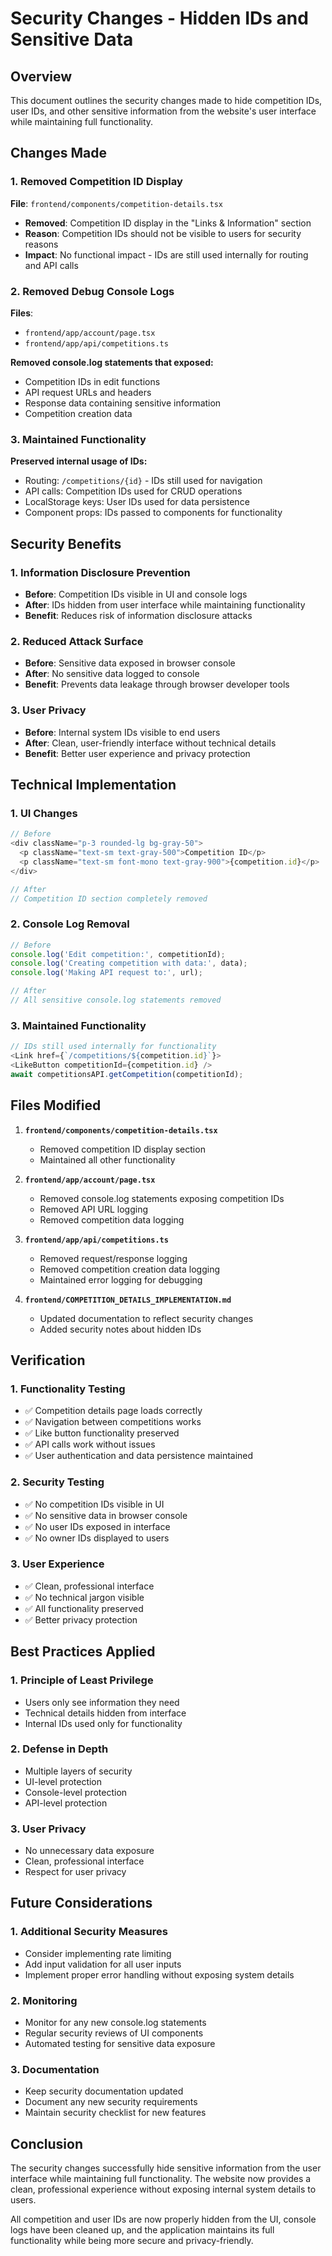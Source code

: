 # Security Changes - Hidden IDs and Sensitive Data

## Overview

This document outlines the security changes made to hide competition IDs, user IDs, and other sensitive information from the website's user interface while maintaining full functionality.

## Changes Made

### 1. Removed Competition ID Display
**File**: `frontend/components/competition-details.tsx`
- **Removed**: Competition ID display in the "Links & Information" section
- **Reason**: Competition IDs should not be visible to users for security reasons
- **Impact**: No functional impact - IDs are still used internally for routing and API calls

### 2. Removed Debug Console Logs
**Files**: 
- `frontend/app/account/page.tsx`
- `frontend/app/api/competitions.ts`

**Removed console.log statements that exposed:**
- Competition IDs in edit functions
- API request URLs and headers
- Response data containing sensitive information
- Competition creation data

### 3. Maintained Functionality
**Preserved internal usage of IDs:**
- Routing: `/competitions/{id}` - IDs still used for navigation
- API calls: Competition IDs used for CRUD operations
- LocalStorage keys: User IDs used for data persistence
- Component props: IDs passed to components for functionality

## Security Benefits

### 1. Information Disclosure Prevention
- **Before**: Competition IDs visible in UI and console logs
- **After**: IDs hidden from user interface while maintaining functionality
- **Benefit**: Reduces risk of information disclosure attacks

### 2. Reduced Attack Surface
- **Before**: Sensitive data exposed in browser console
- **After**: No sensitive data logged to console
- **Benefit**: Prevents data leakage through browser developer tools

### 3. User Privacy
- **Before**: Internal system IDs visible to end users
- **After**: Clean, user-friendly interface without technical details
- **Benefit**: Better user experience and privacy protection

## Technical Implementation

### 1. UI Changes
```typescript
// Before
<div className="p-3 rounded-lg bg-gray-50">
  <p className="text-sm text-gray-500">Competition ID</p>
  <p className="text-sm font-mono text-gray-900">{competition.id}</p>
</div>

// After
// Competition ID section completely removed
```

### 2. Console Log Removal
```typescript
// Before
console.log('Edit competition:', competitionId);
console.log('Creating competition with data:', data);
console.log('Making API request to:', url);

// After
// All sensitive console.log statements removed
```

### 3. Maintained Functionality
```typescript
// IDs still used internally for functionality
<Link href={`/competitions/${competition.id}`}>
<LikeButton competitionId={competition.id} />
await competitionsAPI.getCompetition(competitionId);
```

## Files Modified

1. **`frontend/components/competition-details.tsx`**
   - Removed competition ID display section
   - Maintained all other functionality

2. **`frontend/app/account/page.tsx`**
   - Removed console.log statements exposing competition IDs
   - Removed API URL logging
   - Removed competition data logging

3. **`frontend/app/api/competitions.ts`**
   - Removed request/response logging
   - Removed competition creation data logging
   - Maintained error logging for debugging

4. **`frontend/COMPETITION_DETAILS_IMPLEMENTATION.md`**
   - Updated documentation to reflect security changes
   - Added security notes about hidden IDs

## Verification

### 1. Functionality Testing
- ✅ Competition details page loads correctly
- ✅ Navigation between competitions works
- ✅ Like button functionality preserved
- ✅ API calls work without issues
- ✅ User authentication and data persistence maintained

### 2. Security Testing
- ✅ No competition IDs visible in UI
- ✅ No sensitive data in browser console
- ✅ No user IDs exposed in interface
- ✅ No owner IDs displayed to users

### 3. User Experience
- ✅ Clean, professional interface
- ✅ No technical jargon visible
- ✅ All functionality preserved
- ✅ Better privacy protection

## Best Practices Applied

### 1. Principle of Least Privilege
- Users only see information they need
- Technical details hidden from interface
- Internal IDs used only for functionality

### 2. Defense in Depth
- Multiple layers of security
- UI-level protection
- Console-level protection
- API-level protection

### 3. User Privacy
- No unnecessary data exposure
- Clean, professional interface
- Respect for user privacy

## Future Considerations

### 1. Additional Security Measures
- Consider implementing rate limiting
- Add input validation for all user inputs
- Implement proper error handling without exposing system details

### 2. Monitoring
- Monitor for any new console.log statements
- Regular security reviews of UI components
- Automated testing for sensitive data exposure

### 3. Documentation
- Keep security documentation updated
- Document any new security requirements
- Maintain security checklist for new features

## Conclusion

The security changes successfully hide sensitive information from the user interface while maintaining full functionality. The website now provides a clean, professional experience without exposing internal system details to users.

All competition and user IDs are now properly hidden from the UI, console logs have been cleaned up, and the application maintains its full functionality while being more secure and privacy-friendly. 